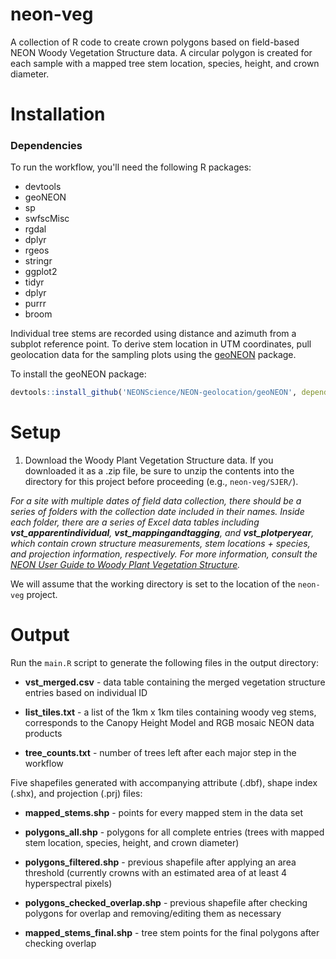 neon-veg
================

A collection of R code to create crown polygons based on field-based NEON Woody Vegetation Structure data.
A circular polygon is created for each sample with a mapped tree stem location, species, height, and crown diameter. 


Installation
================

### Dependencies

To run the workflow, you'll need the following R packages:

- devtools
-	geoNEON
-	sp
-	swfscMisc
-	rgdal
-	dplyr
-	rgeos
-	stringr
-	ggplot2
-	tidyr
-	dplyr
-	purrr
-	broom

Individual tree stems are recorded using distance and azimuth from a subplot reference point. To derive stem location in UTM coordinates, pull geolocation data for the sampling plots using the [geoNEON](https://github.com/NEONScience/NEON-geolocation/tree/master/geoNEON) package.

To install the geoNEON package: 

``` r
devtools::install_github('NEONScience/NEON-geolocation/geoNEON', dependencies=TRUE)
```

Setup
================

1. Download the Woody Plant Vegetation Structure data. If you downloaded it as a .zip file, be sure to unzip the contents into the directory for this project before proceeding (e.g., `neon-veg/SJER/`). 

*For a site with multiple dates of field data collection, there should be a series of folders with the collection date included in their names. Inside each folder, there are a series of Excel data tables including **vst_apparentindividual**, **vst_mappingandtagging**, and **vst_plotperyear**, which contain crown structure measurements, stem locations + species, and projection information, respectively. For more information, consult the [NEON User Guide to Woody Plant Vegetation Structure](http://data.neonscience.org/api/v0/documents/NEON_vegStructure_userGuide_vA).* 

We will assume that the working directory is set to the location of the `neon-veg` project.


Output
================

Run the `main.R` script to generate the following files in the output directory: 

-	**vst_merged.csv** - data table containing the merged vegetation structure entries based on individual ID

-	**list_tiles.txt** - a list of the 1km x 1km tiles containing woody veg stems, corresponds to the Canopy Height Model and RGB mosaic NEON data products

-	**tree_counts.txt** - number of trees left after each major step in the workflow 

Five shapefiles generated with accompanying attribute (.dbf), shape index (.shx), and projection (.prj) files:

-	**mapped_stems.shp** - points for every mapped stem in the data set

-   **polygons_all.shp** - polygons for all complete entries (trees with mapped stem location, species, height, and crown diameter)

-   **polygons_filtered.shp** - previous shapefile after applying an area threshold (currently crowns with an estimated area of at least 4 hyperspectral pixels)

-	**polygons_checked_overlap.shp** - previous shapefile after checking polygons for overlap and removing/editing them as necessary

-	**mapped_stems_final.shp** - tree stem points for the final polygons after checking overlap
